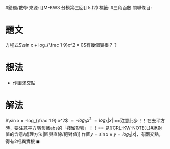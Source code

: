 #錯題/數學 
來源: [[M-KW3 分模第三回]] 5.(2)
標籤: #三角函數 
關聯條目: 
# 題文
方程式$\sin x + log_{\frac 1 9}x^2 = 0$有幾個實根？
?
# 想法
- 作圖求交點
# 解法
$\sin x = -log_{\frac 1 9} x^2$
	$= -log_9 x^2$
	$= log_3 |x|$  ==注意此步！！在去平方時，要注意平方隱含著abs的「殘留影響」！！== 見[[CRL-KW-NOTE(L)#絕對值的含意/處理方法|圓與直線/絕對值]]
作圖$y = \sin x \land y = log_3 |x|$，有兩交點，得有2相異實根 $\blacksquare$
